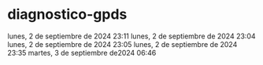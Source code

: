 # diagnostico-gpds
lunes, 2 de septiembre de 2024  23:11
lunes, 2 de septiembre de 2024  23:04
lunes, 2 de septiembre de 2024  23:05
lunes, 2 de septiembre de 2024  23:35
martes, 3 de septiembre de2024 06:46
